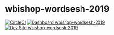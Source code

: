 # wbishop-wordsesh-2019

[![CircleCI](https://circleci.com/gh/pantheon-training-org/wbishop-wordsesh-2019.svg?style=shield)](https://circleci.com/gh/pantheon-training-org/wbishop-wordsesh-2019)
[![Dashboard wbishop-wordsesh-2019](https://img.shields.io/badge/dashboard-wbishop_wordsesh_2019-yellow.svg)](https://dashboard.pantheon.io/sites/07e2d97a-a0f4-490d-95ff-c20c31253559#dev/code)
[![Dev Site wbishop-wordsesh-2019](https://img.shields.io/badge/site-wbishop_wordsesh_2019-blue.svg)](http://dev-wbishop-wordsesh-2019.pantheonsite.io/)